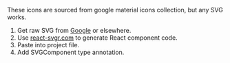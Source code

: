 These icons are sourced from google material icons collection, but any SVG works.

1. Get raw SVG from [Google](https://fonts.google.com/icons) or elsewhere.
2. Use [react-svgr.com](https://react-svgr.com/playground/) to generate React component code.
3. Paste into project file.
4. Add SVGComponent type annotation.

